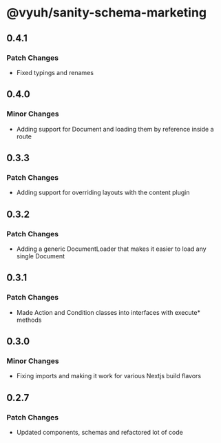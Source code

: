 # @vyuh/sanity-schema-marketing

## 0.4.1

### Patch Changes

- Fixed typings and renames

## 0.4.0

### Minor Changes

- Adding support for Document and loading them by reference inside a route

## 0.3.3

### Patch Changes

- Adding support for overriding layouts with the content plugin

## 0.3.2

### Patch Changes

- Adding a generic DocumentLoader that makes it easier to load any single
  Document

## 0.3.1

### Patch Changes

- Made Action and Condition classes into interfaces with execute\* methods

## 0.3.0

### Minor Changes

- Fixing imports and making it work for various Nextjs build flavors

## 0.2.7

### Patch Changes

- Updated components, schemas and refactored lot of code
